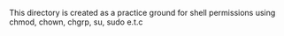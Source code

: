 This directory is created as a practice ground for shell permissions using chmod, chown, chgrp, su, sudo e.t.c
